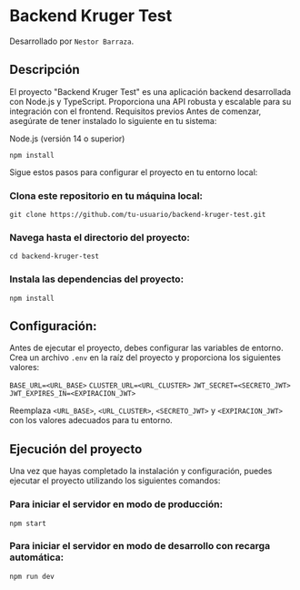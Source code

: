 # Backend Kruger Test

Desarrollado por `Nestor Barraza`.

## Descripción

El proyecto "Backend Kruger Test" es una aplicación backend desarrollada con Node.js y TypeScript. Proporciona una API robusta y escalable para su integración con el frontend.
Requisitos previos
Antes de comenzar, asegúrate de tener instalado lo siguiente en tu sistema:

Node.js (versión 14 o superior)

`npm install`

Sigue estos pasos para configurar el proyecto en tu entorno local:

### Clona este repositorio en tu máquina local:

`git clone https://github.com/tu-usuario/backend-kruger-test.git`

### Navega hasta el directorio del proyecto:

`cd backend-kruger-test`

### Instala las dependencias del proyecto:

`npm install`

## Configuración:

Antes de ejecutar el proyecto, debes configurar las variables de entorno. Crea un archivo `.env` en la raíz del proyecto y proporciona los siguientes valores:

`BASE_URL=<URL_BASE>`
`CLUSTER_URL=<URL_CLUSTER>`
`JWT_SECRET=<SECRETO_JWT>`
`JWT_EXPIRES_IN=<EXPIRACION_JWT>`

Reemplaza `<URL_BASE>`, `<URL_CLUSTER>`, `<SECRETO_JWT>` y `<EXPIRACION_JWT>` con los valores adecuados para tu entorno.

## Ejecución del proyecto

Una vez que hayas completado la instalación y configuración, puedes ejecutar el proyecto utilizando los siguientes comandos:

### Para iniciar el servidor en modo de producción:

`npm start`

### Para iniciar el servidor en modo de desarrollo con recarga automática:

`npm run dev`